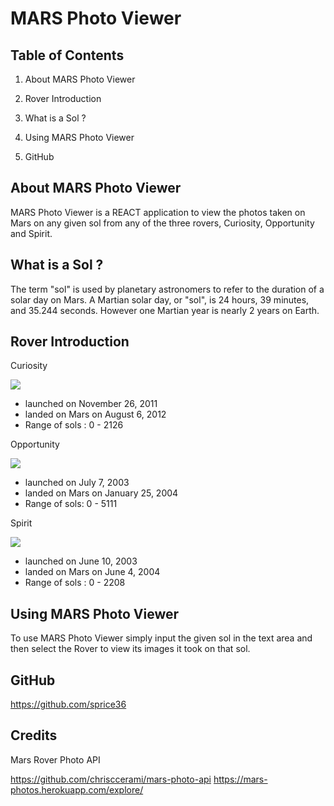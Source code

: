 # MARS Photo Viewer

## Table of Contents

1. About MARS Photo Viewer

2. Rover Introduction

3. What is a Sol ? 

4. Using MARS Photo Viewer 

5. GitHub

## About MARS Photo Viewer

MARS Photo Viewer is a REACT application to view the photos taken on Mars on any given sol from any of the three rovers, Curiosity, Opportunity and Spirit.  

## What is a Sol ? 
<p> The term "sol" is used by planetary astronomers to refer to the duration of a solar day on Mars. A Martian solar day, or "sol", is 24 hours, 39 minutes, and 35.244 seconds. However one Martian year is nearly 2 years on Earth.
</p>

## Rover Introduction 

<p>Curiosity</p> 
<img src="https://mars-photos.herokuapp.com/explore/images/Curiosity_rover.jpg" />                   
<ul>
<li> launched on November 26, 2011</li>
<li> landed on Mars on August 6, 2012</li>
<li> Range of sols : 0 - 2126 </li>
</ul>
<p>Opportunity</p> 
<img src="https://mars-photos.herokuapp.com/explore/images/Opportunity_rover.jpg" />
<ul>
<li> launched on July 7, 2003 </li>
<li> landed on Mars on January 25, 2004 </li>
<li> Range of sols: 0 - 5111 </li>
</ul>
<p>Spirit</p> 
<img src="https://mars-photos.herokuapp.com/explore/images/Spirit_rover.jpg" />                 
<ul>
<li> launched on June 10, 2003 </li>
<li> landed on Mars on June 4, 2004 </li>
<li> Range of sols : 0 - 2208 </li>
</ul>


## Using MARS Photo Viewer 

To use MARS Photo Viewer simply input the given sol in the text area and then select the Rover to view its images it took on that sol.

## GitHub

https://github.com/sprice36

## Credits 

<p>Mars Rover Photo API</p>

https://github.com/chrisccerami/mars-photo-api
https://mars-photos.herokuapp.com/explore/